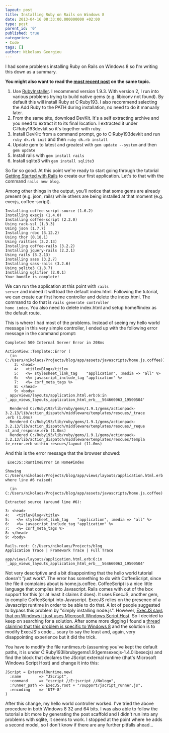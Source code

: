 ```yaml
---
layout: post
title: Installing Ruby on Rails on Windows 8
date: 2013-04-16 08:33:00.000000000 +02:00
type: post
parent_id: '0'
published: true
categories:
- Code
tags: []
author: Nikolaos Georgiou
---
```


I had some problems installing Ruby on Rails on Windows 8 so I'm writing this down as a summary.

<strong>You might also want to read the <a href="/2013/08/installing-ruby-on-rails-august-2013">most recent post</a> on the same topic.</strong>
<ol>
<li>Use <a href="http://rubyinstaller.org/downloads/">RubyInstaller</a>. I recommend version 1.9.3. With version 2, I run into various problems trying to build native gems (e.g. libiconv not found). By default this will install Ruby at C:Ruby193. I also recommend selecting the Add Ruby to the PATH during installation, no need to do it manually later.</li>
<li>From the same site, download DevKit. It's a self extracting archive and you need to extract it to its final location. I extracted it under C:Ruby193devkit so it's together with ruby.</li>
<li>Install DevKit: from a command prompt, go to C:Ruby193devkit and run <code>ruby dk.rb init</code> and then <code>ruby dk.rb install</code></li>
<li>Update gem to latest and greatest with <code>gem update --system</code> and then <code>gem update</code></li>
<li>Install rails with <code>gem install rails</code></li>
<li>Install sqlite3 with <code>gem install sqlite3</code></li>
</ol>

So far so good. At this point we're ready to start going through the tutorial <a href="http://guides.rubyonrails.org/getting_started.html">Getting Started with Rails</a> to create our first application. Let's to that with the command <code>rails new blog</code>.

Among other things in the output, you'll notice that some gems are already present (e.g. json, rails) while others are being installed at that moment (e.g. execjs, coffee-script).

```
Installing coffee-script-source (1.6.2)
Installing execjs (1.4.0)
Installing coffee-script (2.2.0)
Using rack-ssl (1.3.3)
Using json (1.7.7)
Installing rdoc (3.12.2)
Using thor (0.18.1)
Using railties (3.2.13)
Installing coffee-rails (3.2.2)
Installing jquery-rails (2.2.1)
Using rails (3.2.13)
Installing sass (3.2.7)
Installing sass-rails (3.2.6)
Using sqlite3 (1.3.7)
Installing uglifier (2.0.1)
Your bundle is complete!
```

We can run the application at this point with <code>rails server</code> and indeed it will load the default index.html. Following the tutorial, we can create our first home controller and delete the index.html. The command to do that is <code>rails generate controller home index</code>. You also need to delete index.html and setup home#index as the default route.

This is where I had most of the problems. Instead of seeing my hello world message in this very simple controller, I ended up with the following error message in the command prompt:

```
Completed 500 Internal Server Error in 208ms

ActionView::Template::Error (
  (in C:/Users/nikolaos/Projects/blog/app/assets/javascripts/home.js.coffee)):
    3: <head>
    4:   <title>Blog</title>
    5:   <%= stylesheet_link_tag    "application", :media => "all" %>
    6:   <%= javascript_include_tag "application" %>
    7:   <%= csrf_meta_tags %>
    8: </head>
    9: <body>
  app/views/layouts/application.html.erb:6:in `_app_views_layouts_application_html_erb___564660063_19500504'

  Rendered C:/Ruby193/lib/ruby/gems/1.9.1/gems/actionpack-3.2.13/lib/action_dispatch/middleware/templates/rescues/_trace
.erb (1.0ms)
  Rendered C:/Ruby193/lib/ruby/gems/1.9.1/gems/actionpack-3.2.13/lib/action_dispatch/middleware/templates/rescues/_reque
st_and_response.erb (1.0ms)
  Rendered C:/Ruby193/lib/ruby/gems/1.9.1/gems/actionpack-3.2.13/lib/action_dispatch/middleware/templates/rescues/templa
te_error.erb within rescues/layout (11.0ms)
```

And this is the error message that the browser showed:

```
 ExecJS::RuntimeError in Home#index

Showing C:/Users/nikolaos/Projects/blog/app/views/layouts/application.html.erb where line #6 raised:

  (in C:/Users/nikolaos/Projects/blog/app/assets/javascripts/home.js.coffee)

Extracted source (around line #6):

3: <head>
4:   <title>Blog</title>
5:   <%= stylesheet_link_tag    "application", :media => "all" %>
6:   <%= javascript_include_tag "application" %>
7:   <%= csrf_meta_tags %>
8: </head>
9: <body>

Rails.root: C:/Users/nikolaos/Projects/blog
Application Trace | Framework Trace | Full Trace

app/views/layouts/application.html.erb:6:in `_app_views_layouts_application_html_erb___564660063_19500504'
```

Not very descriptive and a bit disappointing that the hello world tutorial doesn't "just work". The error has something to do with CoffeeScript, since the file it complains about is home.js.coffee. CoffeeScript is a nice little language that compiles into Javascript. Rails comes with out of the box support for this (or at least it claims it does). It uses ExecJS, another gem, to compile CoffeeScript into Javascript. ExecJS relies on the presence of a Javascript runtime in order to be able to do that. A lot of people suggested to bypass this problem by "simply installing node.js". However, <a href="https://github.com/sstephenson/execjs">ExecJS says that on Windows it just uses Microsoft Windows Script Host</a>. So I decided to keep on searching for a solution. After some more digging I found a <a href="https://github.com/sstephenson/execjs/issues/81">thread claiming that this problem is specific to Windows 8</a> and the solution is to modify ExecJS's code... scary to say the least and, again, very disappointing experience but it did the trick.

You have to modify the file runtimes.rb (assuming you've kept the default paths, it is under C:Ruby193librubygems1.9.1gemsexecjs-1.4.0libexecjs) and find the block that declares the JScript external runtime (that's Microsoft Windows Script Host) and change it into this:

```
JScript = ExternalRuntime.new(
  :name        => "JScript",
  :command     => "cscript //E:jscript //Nologo",
  :runner_path => ExecJS.root + "/support/jscript_runner.js",
  :encoding    => 'UTF-8'
)
```

After this change, my hello world controller worked. I've tried the above procedure in both Windows 8 32 and 64 bits. I was also able to follow the tutorial a bit more by generating the post scaffold and I didn't run into any problems with sqlite, it seems to work. I stopped at the point where he adds a second model, so I don't know if there are any further pitfalls ahead...
